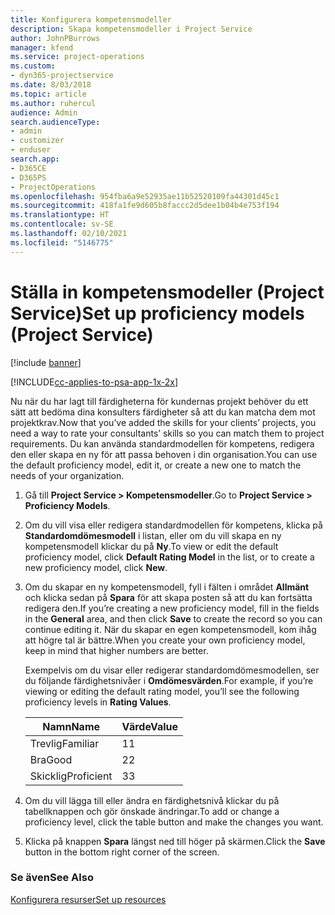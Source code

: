 ```yaml
---
title: Konfigurera kompetensmodeller
description: Skapa kompetensmodeller i Project Service
author: JohnPBurrows
manager: kfend
ms.service: project-operations
ms.custom:
- dyn365-projectservice
ms.date: 8/03/2018
ms.topic: article
ms.author: ruhercul
audience: Admin
search.audienceType:
- admin
- customizer
- enduser
search.app:
- D365CE
- D365PS
- ProjectOperations
ms.openlocfilehash: 954fba6a9e52935ae11b52520109fa44301d45c1
ms.sourcegitcommit: 418fa1fe9d605b8faccc2d5dee1b04b4e753f194
ms.translationtype: HT
ms.contentlocale: sv-SE
ms.lasthandoff: 02/10/2021
ms.locfileid: "5146775"
---
```

# <a name="set-up-proficiency-models-project-service"></a><span data-ttu-id="ca178-103">Ställa in kompetensmodeller (Project Service)</span><span class="sxs-lookup"><span data-stu-id="ca178-103">Set up proficiency models (Project Service)</span></span>

[!include [banner](../includes/psa-now-project-operations.md)]

[!INCLUDE[cc-applies-to-psa-app-1x-2x](../includes/cc-applies-to-psa-app-1x-2x.md)]

<span data-ttu-id="ca178-104">Nu när du har lagt till färdigheterna för kundernas projekt behöver du ett sätt att bedöma dina konsulters färdigheter så att du kan matcha dem mot projektkrav.</span><span class="sxs-lookup"><span data-stu-id="ca178-104">Now that you’ve added the skills for your clients’ projects, you need a way to rate your consultants’ skills so you can match them to project requirements.</span></span> <span data-ttu-id="ca178-105">Du kan använda standardmodellen för kompetens, redigera den eller skapa en ny för att passa behoven i din organisation.</span><span class="sxs-lookup"><span data-stu-id="ca178-105">You can use the default proficiency model, edit it, or create a new one to match the needs of your organization.</span></span>  
  
1.  <span data-ttu-id="ca178-106">Gå till **Project Service > Kompetensmodeller**.</span><span class="sxs-lookup"><span data-stu-id="ca178-106">Go to **Project Service > Proficiency Models**.</span></span>  
  
2.  <span data-ttu-id="ca178-107">Om du vill visa eller redigera standardmodellen för kompetens, klicka på **Standardomdömesmodell** i listan, eller om du vill skapa en ny kompetensmodell klickar du på **Ny**.</span><span class="sxs-lookup"><span data-stu-id="ca178-107">To view or edit the default proficiency model, click **Default Rating Model** in the list, or to create a new proficiency model, click **New**.</span></span>  
  
3.  <span data-ttu-id="ca178-108">Om du skapar en ny kompetensmodell, fyll i fälten i området **Allmänt** och klicka sedan på **Spara** för att skapa posten så att du kan fortsätta redigera den.</span><span class="sxs-lookup"><span data-stu-id="ca178-108">If you’re creating a new proficiency model, fill in the fields in the **General** area, and then click **Save** to create the record so you can continue editing it.</span></span> <span data-ttu-id="ca178-109">När du skapar en egen kompetensmodell, kom ihåg att högre tal är bättre.</span><span class="sxs-lookup"><span data-stu-id="ca178-109">When you create your own proficiency model, keep in mind that higher numbers are better.</span></span>  
  
     <span data-ttu-id="ca178-110">Exempelvis om du visar eller redigerar standardomdömesmodellen, ser du följande färdighetsnivåer i **Omdömesvärden**.</span><span class="sxs-lookup"><span data-stu-id="ca178-110">For example, if you’re viewing or editing the default rating model, you’ll see the following proficiency levels in **Rating Values**.</span></span>  
  
    |<span data-ttu-id="ca178-111">Namn</span><span class="sxs-lookup"><span data-stu-id="ca178-111">Name</span></span>|<span data-ttu-id="ca178-112">Värde</span><span class="sxs-lookup"><span data-stu-id="ca178-112">Value</span></span>|  
    |----------|-----------|  
    |<span data-ttu-id="ca178-113">Trevlig</span><span class="sxs-lookup"><span data-stu-id="ca178-113">Familiar</span></span>|<span data-ttu-id="ca178-114">1</span><span class="sxs-lookup"><span data-stu-id="ca178-114">1</span></span>|  
    |<span data-ttu-id="ca178-115">Bra</span><span class="sxs-lookup"><span data-stu-id="ca178-115">Good</span></span>|<span data-ttu-id="ca178-116">2</span><span class="sxs-lookup"><span data-stu-id="ca178-116">2</span></span>|  
    |<span data-ttu-id="ca178-117">Skicklig</span><span class="sxs-lookup"><span data-stu-id="ca178-117">Proficient</span></span>|<span data-ttu-id="ca178-118">3</span><span class="sxs-lookup"><span data-stu-id="ca178-118">3</span></span>|  
  
4.  <span data-ttu-id="ca178-119">Om du vill lägga till eller ändra en färdighetsnivå klickar du på tabellknappen och gör önskade ändringar.</span><span class="sxs-lookup"><span data-stu-id="ca178-119">To add or change a proficiency level, click the table button and make the changes you want.</span></span>  
  
5.  <span data-ttu-id="ca178-120">Klicka på knappen **Spara** längst ned till höger på skärmen.</span><span class="sxs-lookup"><span data-stu-id="ca178-120">Click the **Save** button in the bottom right corner of the screen.</span></span>  
  
### <a name="see-also"></a><span data-ttu-id="ca178-121">Se även</span><span class="sxs-lookup"><span data-stu-id="ca178-121">See Also</span></span>  
 [<span data-ttu-id="ca178-122">Konfigurera resurser</span><span class="sxs-lookup"><span data-stu-id="ca178-122">Set up resources</span></span>](../psa/set-up-resources.md)
